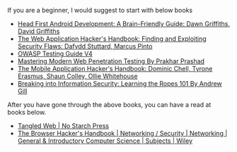 If you are a beginner, I would suggest to start with below books
* [Head First Android Development: A Brain-Friendly Guide: Dawn Griffiths, David Griffiths](https://www.amazon.com/Head-First-Android-Development-Brain-Friendly/dp/1491974052)
* [The Web Application Hacker's Handbook: Finding and Exploiting Security Flaws: Dafydd Stuttard, Marcus Pinto](https://www.amazon.com/Web-Application-Hackers-Handbook-Exploiting/dp/1118026470/)
* [OWASP Testing Guide V4](https://www.owasp.org/images/1/19/OTGv4.pdf)
* [Mastering Modern Web Penetration Testing By Prakhar Prashad](https://www.amazon.in/Mastering-Modern-Web-Penetration-Testing/dp/1785284584)
* [The Mobile Application Hacker's Handbook: Dominic Chell, Tyrone Erasmus, Shaun Colley, Ollie Whitehouse](https://www.amazon.com/gp/product/1118958500/)
* [Breaking into Information Security: Learning the Ropes 101 By Andrew Gill](https://leanpub.com/ltr101-breaking-into-infosec)

After you have gone through the above books, you can have a read at books below.

* [Tangled Web | No Starch Press](https://nostarch.com/tangledweb)
* [The Browser Hacker's Handbook | Networking / Security | Networking | General & Introductory Computer Science | Subjects | Wiley](https://www.wiley.com/en-us/The+Browser+Hacker%27s+Handbook-p-9781118662090)
